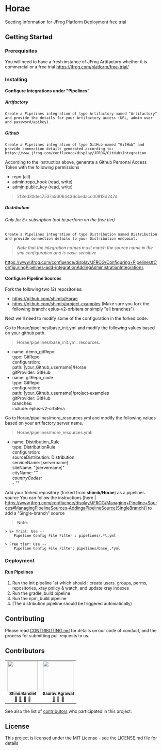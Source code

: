 # Horae

Seeding information for JFrog Platform Deployment free trial

## Getting Started

### Prerequisites

You will need to have a fresh instance of JFrog Artifactory whether it is commercial or a free trial
https://jfrog.com/platform/free-trial/


### Installing

#### Configure Integrations under "Pipelines"
#####  Artifactory
    Create a Pipelines integration of type Artifactory named "Artifactory" and provide the details for your Artifactory access (URL, admin user and password/apikey).

##### Github 
    Create a Pipelines integration of type GitHub named "GitHub" and provide connection details generated according to: https://www.jfrog.com/confluence/display/JFROG/GitHub+Integration

According to the instructios above, generate a Github Personal Access Token with the following permissions
* repo (all)
* admin:repo_hook (read, write)
* admin:public_key (read, write)
> 2f3ed30dec7537a56064436cbedacc00813d247d
  
##### Distribution
###### Only for E+ subsription (not to perform on the free tier)
    Create a Pipelines integration of type Distribution named Distribution and provide connection details to your Distribution endpoint.
  
  
 > *Note that the integration names must match the source name in the yml configuration and is case-sensitive*
 
 https://www.jfrog.com/confluence/display/JFROG/Configuring+Pipelines#ConfiguringPipelines-add-integrationAddingAdministrationIntegrations
 
 
#### Configure Pipeline Sources
Fork the following two (2) repositories:
  
  * https://github.com/shimib/Horae
  * https://github.com/shimib/project-examples (Make sure you fork the following branch: eplus-v2-orbitera or simply "all branches")
  
Next we'll need to modify some of the configuration in the forked code. 

Go to Horae/pipelines/base_init.yml and modify the following values based on your github path.

> Horae/pipelines/base_init.yml:
resources:
  - name: demo_gitRepo  
    type: GitRepo  
    configuration:  
      path: [your_Github_username]/Horae  
      gitProvider: GitHub  
  - name: gitRepo_code  
    type: GitRepo  
    configuration:  
      path: [your_Github_username]/project-examples  
      gitProvider: GitHub  
      branches:  
        include: eplus-v2-orbitera  

Go to Horae/pipelines/more_resources.yml and modify the following values based on your artifactory server name.

> Horae/pipelines/more_resources.yml:
  - name:           Distribution_Rule  
    type:           DistributionRule  
    configuration:  
      sourceDistribution:   Distribution  
      serviceName:          [servername]  
      siteName:             "[servername]"  
      cityName:             "*"  
      countryCodes:  
        - "*"  
        
Add your forked repository (forked from **shimib/Horae**) as a pipelines source
You can follow the instructions [here | https://www.jfrog.com/confluence/display/JFROG/Managing+Pipeline+Sources#ManagingPipelineSources-AddingaPipelineSource(SingleBranch)] to add a "Single-branch" source

> Note: 
    
    > E+ Trial: Use -- 
        Pipeline Config File Filter : pipelines/.*\.yml
    
    > Free tier: Use --
        Pipeline Config File Filter: pipelines/base_.*yml
  

### Deployment

#### Run Pipelines
  1. Run the init pipeline 1st which should : create users, groups, perms, repositories, xray policy & watch, and update xray indexes
  2. Run the gradle_build pipeline
  3. Run the npm_build pipeline
  4. (The distribution pipeline should be triggered automatically)

## Contributing

Please read [CONTRIBUTING.md](https://github.com/shimib/Horae/blob/master/CONTRIBUTING.md) for details on our code of conduct, and the process for submitting pull requests to us.

## Contributors

<!-- ALL-CONTRIBUTORS-LIST:START - Do not remove or modify this section -->
<!-- prettier-ignore-start -->
<!-- markdownlint-disable -->
<table>
  <tr>
    <td align="center"><a href="https://github.com/shimib"><img src="https://avatars0.githubusercontent.com/u/2115093?s=400&u=83fe53677b3bbabf095ac89911d7ccccbb756f65&v=4" width="100px;" alt=""/><br /><sub><b>Shimi Bandiel</b></sub></a><br /><a title="Answering Questions">💬</a> <a href="https://github.com/shimib/Horae/commits?author=shimib" title="Documentation">📖</a> <a title="Reviewed Pull Requests">👀</a> <a title="Talks">📢</a></td>

<td align="center"><a href="https://github.com/sauravthefrog"><img src="https://avatars1.githubusercontent.com/u/61025719?s=400&u=2ff91a2ea0b176d1bd10e0acc3c44c50e4a5bb24&v=4" width="100px;" alt=""/><br /><sub><b>Saurav Agrawal</b></sub></a><br /><a href="https://github.com/shimib/Horae/commits?author=sauravthefrog" title="Documentation">📖</a> <a title="Reviewed Pull Requests">👀</a> <a title="Tools">🔧</a></td>
  </tr>
 </table>
 <!-- markdownlint-enable -->
<!-- prettier-ignore-end -->
<!-- ALL-CONTRIBUTORS-LIST:END -->

See also the list of [contributors](https://github.com/shimib/Horae/blob/master/contributors.md) who participated in this project.

## License

This project is licensed under the MIT License - see the [LICENSE.md](https://github.com/shimib/Horae/blob/master/LICENSE.md) file for details
